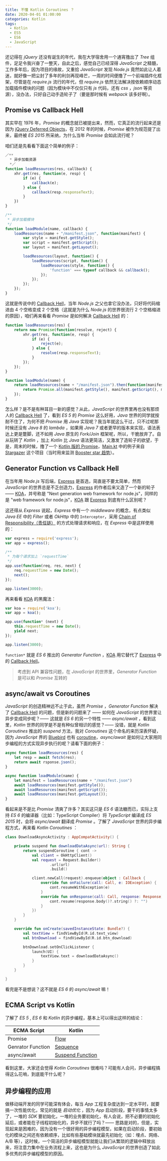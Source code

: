 ```yaml
---
title: 不懂 Kotlin Coroutines ？
date: 2020-04-01 01:00:00
categories: Kotlin
tags:
  - Kotlin
  - ES5
  - ES6
  - JavaScript
---
```


还记得在 *jQuery* 还没有诞生的年代，我在大学宿舍用一个通宵撸出了 *Tree* 组件，足足令我兴奋了一整天，自此之后，感觉自己已经深得 *JavaScript* 之精髓，工作多年后，因为项目的缘故，又重拾 *JavaScript* 发现 *Node.js* 竟然如此让人着迷，就好像一把尘封了多年的利剑再现峰芒，一周的时间便撸了一个前端插件化框架，尽管是在 *require.js* 流行的年代，但 *require.js* 依然无法解决按依赖顺序动态加载插件模块的问题（因为模块中不仅仅只有 *js* 代码，还有 *css* ，*json* 等资源），没办法，只好自己动手造轮子了（要是那时候有 *webpack* 该多好啊）。

## Promise vs Callback Hell

其实早在 1976 年，*Promise* 的概念就已被提出来，然而，它真正的流行起来还是因为 [jQuery Deferred Objects](https://api.jquery.com/category/deferred-object/)，在 2012 年的时候，*Promise* 被作为规范提了出来，最终被 *ES 2015* 所采纳，为什么当年 *Promise* 会如此流行呢？

咱们还是先看看下面这个简单的例子：

```javascript
／**
  * 异步加载资源
  *／
function loadResources(res, callback) {
    xhr.get(res, function(e, resp) {
        if (e) {
            callback(e);
        } else {
            callback(resp.responseText);
        }
    })
}

/**
 * 异步加载模块
 */
function loadModule(name, callback) {
    loadResources(name + "/manifest.json", function(manifest) {
        var style = manifest.getStyle();
        var script = manifest.getScript();
        var layout = manifest.getLayout();

        loadResources(layout, function() {
            loadResources(script, function() {
                loadResources(style, function() {
                    'function' === typeof callback && callback();
                });
            });
        });
    });
}
```

这就是传说中的 [Callback Hell](http://callbackhell.com/)，当年 *Node.js* 之父也拿它没办法，只好将代码缩进由 4 个空格变成 2 个空格（这就是为什么 *Node.js* 的世界很流行 2 个空格缩进的原因），咱们再来看看 *Promise* 是如何解决 [Callback Hell](http://callbackhell.com/) 的：

```javascript
function loadResources(res) {
    return new Promise(function(resolve, reject) {
        xhr.get(res, function(e, resp) {
            if (e) {
                reject(e);
            } else {
                resolve(resp.responseText);
            }
        });
    });
}

function loadModule(name) {
    return loadResources(name + "/manifest.json").then(function(manifest) {
        return Promise.all(manifest.getStyle(), manifest.getScript(), manifest.getLayout());
    });
}
```

怎么样？是不是有种耳目一新的感觉？从此，*JavaScript* 的世界里再也没有那烦人的 [Callback Hell](http://callbackhell.com/) 了，看到 *ES 5* 的 *Promise* 这么好用，*Java* 世界的同学就按耐不住了，为何不把 *Promise* 用 *Java* 实现呢？我当年就这么干过，只不过呢那时候还没有 *Java 8* 的 *lambda* ，如果用 *Java 7* 或者更早的版本来实现，语法表达上更是蹩脚，还不如用 *Java* 原生的 *Fork/Join* 框架呢，所以，干脆放弃了。自从玩转了 *Kotlin* ，加上 *Kotlin* 比 *Java* 语法更简洁，又激发了造轮子的欲望，于是，周末的时候，撸了一个 [Kotlin 版的 Promise](https://github.com/johnsonlee/promise/tree/demo)，[Main.kt](https://github.com/johnsonlee/promise/blob/demo/src/main/kotlin/io/johnsonlee/promise/Main.kt) 中的例子来自 [Stargazer](https://github.com/johnsonlee/stargazer/blob/master/src/github/api/v3.js) 这个项目（当时用来监测 [Booster star 趋势](https://johnsonlee.github.io/stargazer/#/didi/booster)）。

## Generator Function vs Callback Hell

在当年用 *Node.js* 写后端，[Express](https://expressjs.com/) 是首选，简直是不要太简单，然而 *JavaScript* 的世界总是不乏创造力，[Express](https://expressjs.com/) 的作者后来又造了一个新的轮子 —— [KOA](https://koajs.com/)，并号称是 "Next generation web framework for node.js"，同样的是 "web framework for node.js"，[KOA](https://koajs.com/) 跟 [Express](https://expressjs.com/) 到底有什么区别呢？

这还得从 *Express* 说起，*Express* 中有一个 *middleware* 的概念，有点类似 *Java EE* 中的 *Filter* 或者 *OkHttp* 中的 `Interceptor`，采用 [Chain of Responsibility（责任链）](https://en.wikipedia.org/wiki/Chain-of-responsibility_pattern) 的方式处理请求和响应，在 *Express* 中是这样使用的：

```javascript
var express = require('express');
var app = express();

/**
 * 为每个请求加上 `requestTime`
 */
app.use(function(req, res, next) {
    req.requestTime = new Date();
    next();
});

app.listen(3000);
```

再来看看 [KOA](https://koajs.com/) 的黑魔法：

```javascript
var koa = require('koa');
var app = koa();

app.use(function* (next) {
    this.requestTime = new Date();
    yield next;
});

app.listen(3000);
```

`function*` 就是 *ES 6* 推出的 *Generator Function* ，[KOA](https://koajs.com/) 用它替代了 [Express](https://expressjs.com/) 中的 [Callback Hell](http://callbackhell.com/)。

> 考虑到 API 兼容性问题，在 *JavaScript* 的世界里，*Generator Function* 是可以和 *Promise* 互转的

## async/await vs Coroutines

*JavaScript* 的创造精神远不止于此，虽然 *Promise* ，*Generator Function* 解决了 [Callback Hell](http://callbackhell.com/) 的问题，但是新的问题来了 —— 如何在 *JavaScript* 的世界里让异步变成同步呢？—— 这就是 *ES 6* 的另一个特性 —— *async/await* ，看到这里，*Kotlin* 世界的同学是不是有种似曾相识的感觉？—— 没错，就是 *Kotlin Coroutines* 推出的 *suspend* 方法，我对 *Coroutines* 这个命名的来历深表怀疑，因为 *JavaScript* 界的 [Bluebird](http://bluebirdjs.com/) 也有 [coroutine](http://bluebirdjs.com/docs/api/promise.coroutine.html)，*async/await* 是如何让大家用同步编程的方式实现异步执行的呢？请看下面的例子：

```javascript
async function loadResources(res) {
    let resp = await fetch(res);
    return await rsponse.json();
}

async function loadModule(name) {
    let manifest = loadResources(name + "/manifest.json")
    await loadResources(manifest.getStyle());
    await loadResources(manifest.getScript());
    await loadResources(manifest.getLayout());
}
```

看起来是不是比 *Promise* 清爽了许多？其实这只是 *ES 6* 语法糖而已，实际上支持 *ES 6* 的编译器（比如：TypeScript Compiler）将 *TypeScript* 编译成 *ES 2015* 时，会将 *async/await* 翻译成 *Promise* 。了解了 *JavaScript* 世界的异步编程方式，再来看 *Kotlin Coroutines* ：

```kotlin
class DownloadAsyncActivity : AppCompatActivity() {

    private suspend fun downloadDataAsync(url): String {
        return suspendCoroutine { cont ->
            val client = OkHttpClient()
            val request = Request.Builder()
                    .url(url)
                    .build()

            client.newCall(request).enqueue(object : Callback {
                override fun onFailure(call: Call, e: IOException) {
                    cont.resumeWithException(e)
                }
                override fun onResponse(call: Call, response: Response) {
                    cont.resume(response.body()?.string() ?: "")
                }
            })
        }
    }

    override fun onCreate(savedInstanceState: Bundle?) {
        val textView = findViewById(R.id.text_view)
        val btnDownload = findViewById(R.id.btn_download)

        btnDownload.setOnClickListener {
            launch(UI) {
                textView.text = downloadDataAsync()
            }
        }
    }

}
```

看完是不是想说？这不就是 *ES 6* 的 *async/await* 嘛！

## ECMA Script vs Kotlin

了解了 *ES 5* , *ES 6* 和 *Kotlin* 的异步编程，基本上可以得出这样的结论：

| ECMA Script       | Kotlin                                                                                                     |
|-------------------|------------------------------------------------------------------------------------------------------------|
| Promise           | [Flow](https://kotlinlang.org/docs/reference/coroutines/flow.html)                                         |
| Genrator Function | [Sequence](https://kotlinlang.org/api/latest/jvm/stdlib/kotlin.coroutines.experimental/-sequence-builder/) |
| async/await       | [Suspend Function](https://kotlinlang.org/docs/reference/coroutines/flow.html#suspending-functions)        |

看到这里，大家还会觉得 *Kotlin Coroutines* 很难吗？可能有人会问，异步编程搞得这么花哨，到底能干什么呢？

## 异步编程的应用

做移动端开发的同学可能深有体会，每当 *App* 工程复杂度达到一定水平时，就要搞一次性能优化，常见的就是 *启动优化* ，因为 *App* 启动阶段，要干的事情太多了，一堆的 *SDK* 要初始化，一堆的业务要初始化，有人会说，把不必要的初始化延后，或者能在子线程初始化的，异步不就行了吗？—— 思路是对的，但是，实现起来是困难的，因为没有一个很好用的异步编程模型，如果在启动阶段，要初始化的模块之间还有依赖顺序，比如有些基础模块就最先初始化（如：埋点、网络、A/B 等），这时候，一个简洁的异步编程模型就能让我们从繁琐的逻辑中释放出来，将注意力集中在业务流程上来，这也是为什么 *JavaScript* 的世界创造了如此多优秀的异步编程模型的原因。
